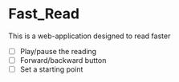 # Fast_Read
This is a web-application designed to read faster
- [ ] Play/pause the reading
- [ ] Forward/backward button
- [ ] Set a starting point
